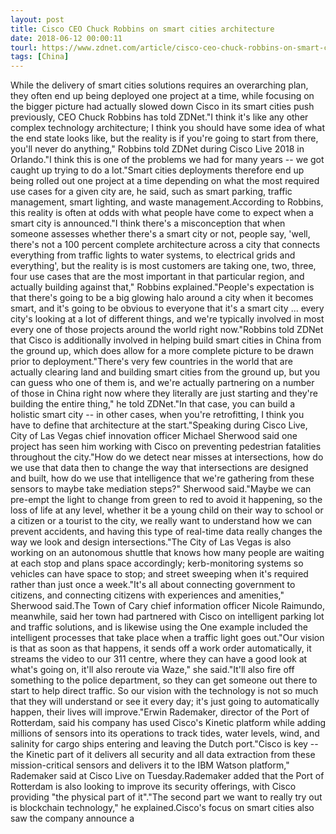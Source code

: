 ```yaml
---
layout: post
title: Cisco CEO Chuck Robbins on smart cities architecture
date: 2018-06-12 00:00:11
tourl: https://www.zdnet.com/article/cisco-ceo-chuck-robbins-on-smart-cities-architecture/
tags: [China]
---
```

While the delivery of smart cities solutions requires an overarching plan, they often end up being deployed one project at a time, while focusing on the bigger picture had actually slowed down Cisco in its smart cities push previously, CEO Chuck Robbins has told ZDNet."I think it's like any other complex technology architecture; I think you should have some idea of what the end state looks like, but the reality is if you're going to start from there, you'll never do anything," Robbins told ZDNet during Cisco Live 2018 in Orlando."I think this is one of the problems we had for many years -- we got caught up trying to do a lot."Smart cities deployments therefore end up being rolled out one project at a time depending on what the most required use cases for a given city are, he said, such as smart parking, traffic management, smart lighting, and waste management.According to Robbins, this reality is often at odds with what people have come to expect when a smart city is announced."I think there's a misconception that when someone assesses whether there's a smart city or not, people say, 'well, there's not a 100 percent complete architecture across a city that connects everything from traffic lights to water systems, to electrical grids and everything', but the reality is is most customers are taking one, two, three, four use cases that are the most important in that particular region, and actually building against that," Robbins explained."People's expectation is that there's going to be a big glowing halo around a city when it becomes smart, and it's going to be obvious to everyone that it's a smart city ... every city's looking at a lot of different things, and we're typically involved in most every one of those projects around the world right now."Robbins told ZDNet that Cisco is additionally involved in helping build smart cities in China from the ground up, which does allow for a more complete picture to be drawn prior to deployment."There's very few countries in the world that are actually clearing land and building smart cities from the ground up, but you can guess who one of them is, and we're actually partnering on a number of those in China right now where they literally are just starting and they're building the entire thing," he told ZDNet."In that case, you can build a holistic smart city -- in other cases, when you're retrofitting, I think you have to define that architecture at the start."Speaking during Cisco Live, City of Las Vegas chief innovation officer Michael Sherwood said one project has seen him working with Cisco on preventing pedestrian fatalities throughout the city."How do we detect near misses at intersections, how do we use that data then to change the way that intersections are designed and built, how do we use that intelligence that we're gathering from these sensors to maybe take mediation steps?" Sherwood said."Maybe we can pre-empt the light to change from green to red to avoid it happening, so the loss of life at any level, whether it be a young child on their way to school or a citizen or a tourist to the city, we really want to understand how we can prevent accidents, and having this type of real-time data really changes the way we look and design intersections."The City of Las Vegas is also working on an autonomous shuttle that knows how many people are waiting at each stop and plans space accordingly; kerb-monitoring systems so vehicles can have space to stop; and street sweeping when it's required rather than just once a week."It's all about connecting government to citizens, and connecting citizens with experiences and amenities," Sherwood said.The Town of Cary chief information officer Nicole Raimundo, meanwhile, said her town had partnered with Cisco on intelligent parking lot and traffic solutions, and is likewise using the One example included the intelligent processes that take place when a traffic light goes out."Our vision is that as soon as that happens, it sends off a work order automatically, it streams the video to our 311 centre, where they can have a good look at what's going on, it'll also reroute via Waze," she said."It'll also fire off something to the police department, so they can get someone out there to start to help direct traffic. So our vision with the technology is not so much that they will understand or see it every day; it's just going to automatically happen, their lives will improve."Erwin Rademaker, director of the Port of Rotterdam, said his company has used Cisco's Kinetic platform while adding millions of sensors into its operations to track tides, water levels, wind, and salinity for cargo ships entering and leaving the Dutch port."Cisco is key -- the Kinetic part of it delivers all security and all data extraction from these mission-critical sensors and delivers it to the IBM Watson platform," Rademaker said at Cisco Live on Tuesday.Rademaker added that the Port of Rotterdam is also looking to improve its security offerings, with Cisco providing "the physical part of it"."The second part we want to really try out is blockchain technology," he explained.Cisco's focus on smart cities also saw the company announce a 
